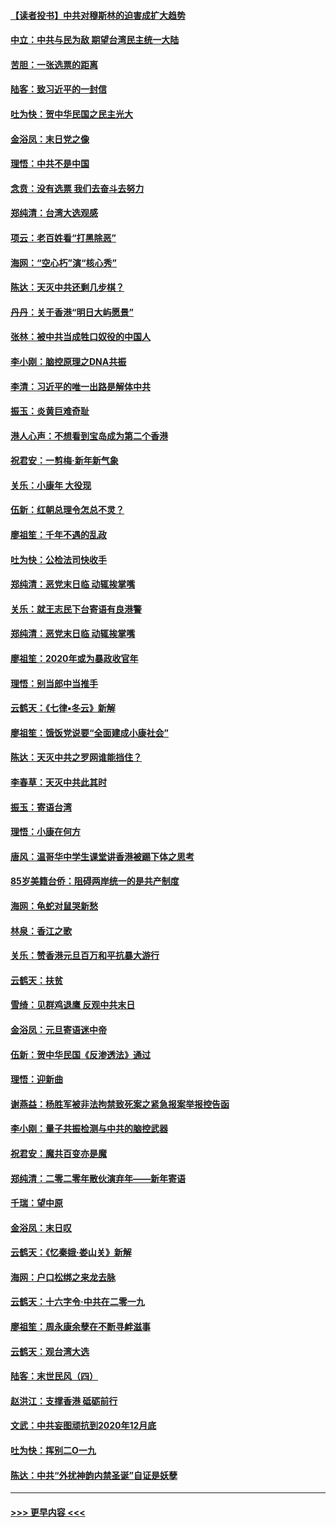 #### [【读者投书】中共对穆斯林的迫害成扩大趋势](../pages/nsc993/n11791371.md?t=01150901) 
#### [中立：中共与民为敌 期望台湾民主统一大陆](../pages/nsc993/n11790392.md?t=01150901) 
#### [苦胆：一张选票的距离](../pages/nsc993/n11788914.md?t=01150901) 
#### [陆客：致习近平的一封信](../pages/nsc993/n11788867.md?t=01150901) 
#### [吐为快：贺中华民国之民主光大](../pages/nsc993/n11788618.md?t=01150901) 
#### [金浴凤：末日党之像](../pages/nsc993/n11787475.md?t=01150901) 
#### [理悟：中共不是中国](../pages/nsc993/n11787463.md?t=01150901) 
#### [念贲：没有选票  我们去奋斗去努力](../pages/nsc993/n11787398.md?t=01150901) 
#### [郑纯清：台湾大选观感](../pages/nsc993/n11786210.md?t=01150901) 
#### [项云：老百姓看“打黑除恶”](../pages/nsc993/n11785398.md?t=01150901) 
#### [海网：“空心朽”演“核心秀”](../pages/nsc993/n11783874.md?t=01150901) 
#### [陈达：天灭中共还剩几步棋？](../pages/nsc993/n11783719.md?t=01150901) 
#### [丹丹：关于香港“明日大屿愿景”](../pages/nsc993/n11783273.md?t=01150901) 
#### [张林：被中共当成牲口奴役的中国人](../pages/nsc993/n11782397.md?t=01150901) 
#### [李小刚：脑控原理之DNA共振](../pages/nsc993/n11780962.md?t=01150901) 
#### [李清：习近平的唯一出路是解体中共](../pages/nsc993/n11780866.md?t=01150901) 
#### [振玉：炎黄巨难奇耻](../pages/nsc993/n11779632.md?t=01150901) 
#### [港人心声：不想看到宝岛成为第二个香港](../pages/nsc993/n11778817.md?t=01150901) 
#### [祝君安：一剪梅‧新年新气象](../pages/nsc993/n11776340.md?t=01150901) 
#### [关乐：小康年 大役现](../pages/nsc993/n11774213.md?t=01150901) 
#### [伍新：红朝总理令怎总不灵？](../pages/nsc993/n11770813.md?t=01150901) 
#### [廖祖笙：千年不遇的乱政](../pages/nsc993/n11770373.md?t=01150901) 
#### [吐为快：公检法司快收手](../pages/nsc993/n11770359.md?t=01150901) 
#### [郑纯清：恶党末日临 动辄挨掌嘴](../pages/nsc993/n11769912.md?t=01150901) 
#### [关乐：就王志民下台寄语有良港警](../pages/nsc993/n11769903.md?t=01150901) 
#### [郑纯清：恶党末日临 动辄挨掌嘴](../pages/nsc993/n11769356.md?t=01150901) 
#### [廖祖笙：2020年或为暴政收官年](../pages/nsc993/n11768216.md?t=01150901) 
#### [理悟：别当郎中当推手](../pages/nsc993/n11768243.md?t=01150901) 
#### [云鹤天：《七律▪冬云》新解](../pages/nsc993/n11768204.md?t=01150901) 
#### [廖祖笙：饿饭党说要“全面建成小康社会”](../pages/nsc993/n11767482.md?t=01150901) 
#### [陈达：天灭中共之罗网谁能挡住？](../pages/nsc993/n11767465.md?t=01150901) 
#### [李春草：天灭中共此其时](../pages/nsc993/n11767452.md?t=01150901) 
#### [振玉：寄语台湾](../pages/nsc993/n11767432.md?t=01150901) 
#### [理悟：小康在何方](../pages/nsc993/n11767394.md?t=01150901) 
#### [唐风：温哥华中学生课堂讲香港被踢下体之思考](../pages/nsc993/n11766848.md?t=01150901) 
#### [85岁美籍台侨：阻碍两岸统一的是共产制度](../pages/nsc993/n11765043.md?t=01150901) 
#### [海网：龟蛇对鼠哭新愁](../pages/nsc993/n11764895.md?t=01150901) 
#### [林泉：香江之歌](../pages/nsc993/n11764415.md?t=01150901) 
#### [关乐：赞香港元旦百万和平抗暴大游行](../pages/nsc993/n11764382.md?t=01150901) 
#### [云鹤天：扶贫](../pages/nsc993/n11764245.md?t=01150901) 
#### [雪绮：见群鸡退鹰  反观中共末日](../pages/nsc993/n11762112.md?t=01150901) 
#### [金浴凤：元旦寄语迷中帝](../pages/nsc993/n11761788.md?t=01150901) 
#### [伍新：贺中华民国《反渗透法》通过](../pages/nsc993/n11761994.md?t=01150901) 
#### [理悟：迎新曲](../pages/nsc993/n11761152.md?t=01150901) 
#### [谢燕益：杨胜军被非法拘禁致死案之紧急报案举报控告函](../pages/nsc993/n11756134.md?t=01150901) 
#### [李小刚：量子共振检测与中共的脑控武器](../pages/nsc993/n11754518.md?t=01150901) 
#### [祝君安：魔共百变亦是魔](../pages/nsc993/n11754469.md?t=01150901) 
#### [郑纯清：二零二零年散伙演弃年——新年寄语](../pages/nsc993/n11754195.md?t=01150901) 
#### [千瑞：望中原](../pages/nsc993/n11754159.md?t=01150901) 
#### [金浴凤：末日叹](../pages/nsc993/n11752359.md?t=01150901) 
#### [云鹤天：《忆秦娥‧娄山关》新解](../pages/nsc993/n11752348.md?t=01150901) 
#### [海网：户口松绑之来龙去脉](../pages/nsc993/n11752328.md?t=01150901) 
#### [云鹤天：十六字令‧中共在二零一九](../pages/nsc993/n11752305.md?t=01150901) 
#### [廖祖笙：周永康余孽在不断寻衅滋事](../pages/nsc993/n11751013.md?t=01150901) 
#### [云鹤天：观台湾大选](../pages/nsc993/n11751007.md?t=01150901) 
#### [陆客：末世民风（四）](../pages/nsc993/n11749203.md?t=01150901) 
#### [赵洪江：支撑香港 砥砺前行](../pages/nsc993/n11748482.md?t=01150901) 
#### [文武：中共妄图顽抗到2020年12月底](../pages/nsc993/n11748446.md?t=01150901) 
#### [吐为快：挥别二O一九](../pages/nsc993/n11748411.md?t=01150901) 
#### [陈达：中共“外扰神韵内禁圣诞”自证是妖孽](../pages/nsc993/n11748226.md?t=01150901) 

----
#### [ >>> 更早内容 <<< ](../indexes/nsc993-earlier.md)
